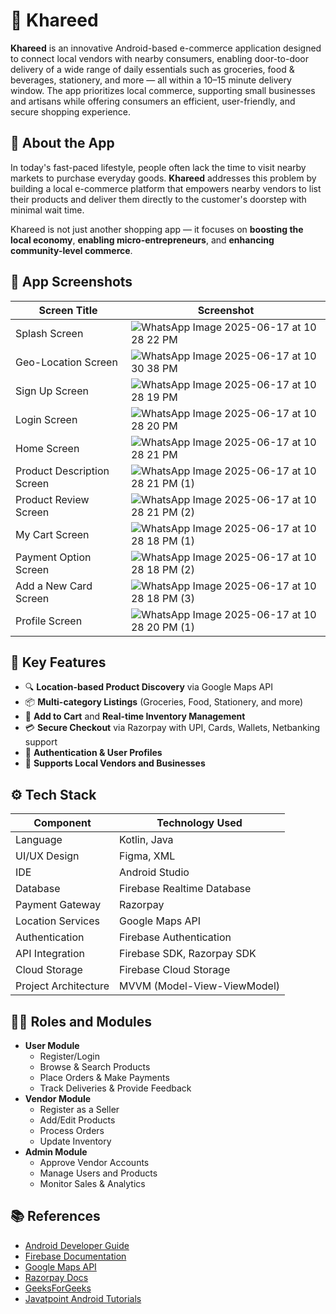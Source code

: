 # 🛒 Khareed

**Khareed** is an innovative Android-based e-commerce application designed to connect local vendors with nearby consumers, enabling door-to-door delivery of a wide range of daily essentials such as groceries, food & beverages, stationery, and more — all within a 10–15 minute delivery window. The app prioritizes local commerce, supporting small businesses and artisans while offering consumers an efficient, user-friendly, and secure shopping experience.

## 📃 About the App

In today's fast-paced lifestyle, people often lack the time to visit nearby markets to purchase everyday goods. **Khareed** addresses this problem by building a local e-commerce platform that empowers nearby vendors to list their products and deliver them directly to the customer's doorstep with minimal wait time.

Khareed is not just another shopping app — it focuses on **boosting the local economy**, **enabling micro-entrepreneurs**, and **enhancing community-level commerce**.

## 📱 App Screenshots
| Screen Title               | Screenshot                                                         |
| -------------------------- | ------------------------------------------------------------------ |
| Splash Screen              | ![WhatsApp Image 2025-06-17 at 10 28 22 PM](https://github.com/user-attachments/assets/a1b1fe13-2b56-48b7-ad2c-50cd2bbb3cb2)|
| Geo-Location Screen        | ![WhatsApp Image 2025-06-17 at 10 30 38 PM](https://github.com/user-attachments/assets/9c4e28a9-df75-406b-be88-8158c64d3e28)|
| Sign Up Screen             | ![WhatsApp Image 2025-06-17 at 10 28 19 PM](https://github.com/user-attachments/assets/5e7f23e3-0816-4b71-9359-3995b8fd56d5)|
| Login Screen               | ![WhatsApp Image 2025-06-17 at 10 28 20 PM](https://github.com/user-attachments/assets/e1cb4b0c-fc4a-43a7-983b-49d1bb024907)|
| Home Screen                | ![WhatsApp Image 2025-06-17 at 10 28 21 PM](https://github.com/user-attachments/assets/da90cce8-ae3b-438e-b8c6-1e75c5562c22)|
| Product Description Screen | ![WhatsApp Image 2025-06-17 at 10 28 21 PM (1)](https://github.com/user-attachments/assets/9a2191a5-09a2-43de-bc10-4c2c6f87dbec)|
| Product Review Screen      | ![WhatsApp Image 2025-06-17 at 10 28 21 PM (2)](https://github.com/user-attachments/assets/5670fb6b-319a-4c54-a92d-a479045a9bcc)|
| My Cart Screen             | ![WhatsApp Image 2025-06-17 at 10 28 18 PM (1)](https://github.com/user-attachments/assets/3b114dc2-3417-4710-8201-8ed933bc64bc)|
| Payment Option Screen      | ![WhatsApp Image 2025-06-17 at 10 28 18 PM (2)](https://github.com/user-attachments/assets/33e834f5-6b57-4ee3-9679-bf3510c5b1bb)|
| Add a New Card Screen      | ![WhatsApp Image 2025-06-17 at 10 28 18 PM (3)](https://github.com/user-attachments/assets/403a3101-9fc9-4f61-b45e-d5d4ea40275b)|
| Profile Screen             | ![WhatsApp Image 2025-06-17 at 10 28 20 PM (1)](https://github.com/user-attachments/assets/d1cbe472-74be-48a7-9557-ddc2e29f6fce)|

## 📌 Key Features

- 🔍 **Location-based Product Discovery** via Google Maps API
- 📦 **Multi-category Listings** (Groceries, Food, Stationery, and more)
- 🛒 **Add to Cart** and **Real-time Inventory Management**
- 💳 **Secure Checkout** via Razorpay with UPI, Cards, Wallets, Netbanking support
- 🔐 **Authentication & User Profiles**
- 🌱 **Supports Local Vendors and Businesses**

## ⚙️ Tech Stack

| Component | Technology Used |
| --- | --- |
| Language | Kotlin, Java |
| UI/UX Design | Figma, XML |
| IDE | Android Studio |
| Database | Firebase Realtime Database |
| Payment Gateway | Razorpay |
| Location Services | Google Maps API |
| Authentication | Firebase Authentication |
| API Integration | Firebase SDK, Razorpay SDK |
| Cloud Storage | Firebase Cloud Storage |
| Project Architecture | MVVM (Model-View-ViewModel) |

## 🧑‍💼 Roles and Modules

- **User Module**
    - Register/Login
    - Browse & Search Products
    - Place Orders & Make Payments
    - Track Deliveries & Provide Feedback
- **Vendor Module**
    - Register as a Seller
    - Add/Edit Products
    - Process Orders
    - Update Inventory
- **Admin Module**
    - Approve Vendor Accounts
    - Manage Users and Products
    - Monitor Sales & Analytics

## 📚 References

- [Android Developer Guide](https://developer.android.com/)
- [Firebase Documentation](https://firebase.google.com/docs)
- [Google Maps API](https://developers.google.com/maps)
- [Razorpay Docs](https://razorpay.com/docs/)
- [GeeksForGeeks](https://www.geeksforgeeks.org/)
- [Javatpoint Android Tutorials](https://www.javatpoint.com/android-tutorial)
